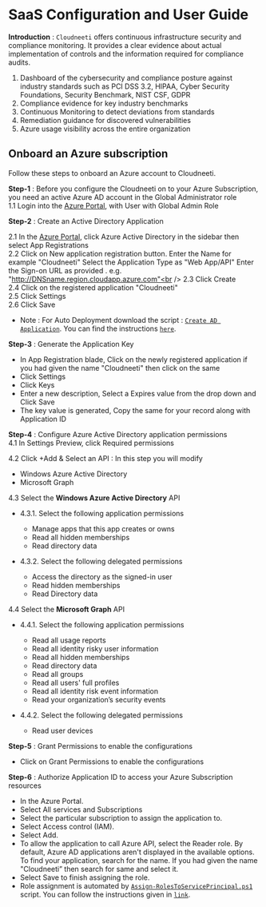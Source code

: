 ﻿
# SaaS Configuration and User Guide 

**Introduction** : `Cloudneeti`  offers continuous infrastructure security and compliance monitoring. It provides a clear evidence about actual implementation of controls and the information required for compliance audits.


1. Dashboard of the cybersecurity and compliance posture against industry standards such as PCI DSS 3.2, HIPAA, Cyber Security Foundations, Security Benchmark, NIST CSF, GDPR 
2. Compliance evidence for key industry benchmarks 
3. Continuous Monitoring to detect deviations from standards 
4. Remediation guidance for discovered vulnerabilities 
5. Azure usage visibility across the entire organization


## Onboard an Azure subscription

Follow these steps to onboard an Azure account to Cloudneeti. 

**Step-1** : Before you configure the Cloudneeti on to your Azure Subscription, you need an active Azure AD account in the Global Administrator role<br />
1.1  Login into the [Azure Portal](https://portal.azure.com/), with User with Global Admin Role

**Step-2** : Create an Active Directory Application

2.1	In the [Azure Portal](https://docs.microsoft.com/en-us/azure/active-directory/develop/howto-create-service-principal-portal), click Azure Active Directory in the sidebar then select App Registrations<br />
2.2	Click on New application registration button. Enter the Name for example "Cloudneeti" Select the Application Type as "Web App/API" Enter the Sign-on URL as provided . e.g. "http://DNSname.region.cloudapp.azure.com"<br />
2.3	Click Create <br />
2.4	Click on the registered application "Cloudneeti" <br />
2.5	Click Settings <br />
2.6	Click Save <br />
* Note : For Auto Deployment download the script : [`Create AD Application`](https://github.com/AvyanConsultingCorp/docs_cloudneeti/blob/master/scripts/Create-ServicePrincipal.ps1). You can find the instructions  [`here`](create-service-principal.html).

**Step-3** : Generate the Application Key
* In App Registration blade, Click on the newly registered application if you had given the name "Cloudneeti" then click on the same
* Click Settings
* Click Keys
* Enter a new description, Select a Expires value from the drop down and Click Save
* The key value is generated, Copy the same for your record along with Application ID

**Step-4** : Configure Azure Active Directory application permissions <br />
4.1 In Settings Preview, click Required permissions <br />

4.2 Click +Add & Select an API : In this step you will modify  <br />
-    Windows Azure Active Directory <br />
-    Microsoft Graph <br />

4.3 Select the **Windows Azure Active Directory** API  <br />

- 4.3.1.	Select the following application permissions <br /> 
    * Manage apps that this app creates or owns  <br />
    * Read all hidden memberships  <br />
    * Read directory data  <br />
 
- 4.3.2.	Select the following delegated permissions <br /> 
    * Access the directory as the signed-in user
    * Read hidden memberships
    * Read Directory data

4.4 Select the **Microsoft Graph** API  <br />

- 4.4.1.	Select the following application permissions <br /> 
    * 	Read all usage reports
    * 	Read all identity risky user information
    * 	Read all hidden memberships
    * 	Read directory data
    * 	Read all groups
    * 	Read all users' full profiles
    * 	Read all identity risk event information
    *   Read your organization’s security events
    

- 4.4.2.	Select the following delegated permissions <br /> 
    * 	Read user devices

**Step-5** : Grant Permissions to enable the configurations
* Click on Grant Permissions to enable the configurations

**Step-6** : Authorize Application ID to access your Azure Subscription resources

* In the Azure Portal.
* Select All services and Subscriptions
* Select the particular subscription to assign the application to.
* Select Access control (IAM).
* Select Add.
* To allow the application to call Azure API, select the Reader role. By default, Azure AD applications aren't displayed in the available options. To find your application, search for the name. If you had given the name "Cloudneeti” then search for same and select it.
* Select Save to finish assigning the role.
* Role assignment is automated by [`Assign-RolesToServicePrincipal.ps1`](https://github.com/AvyanConsultingCorp/docs_cloudneeti/blob/master/scripts/Assign-RolesToServicePrincipal.ps1) script. You can follow the instructions given in [`link`](assign-roles-to-sp.html).

